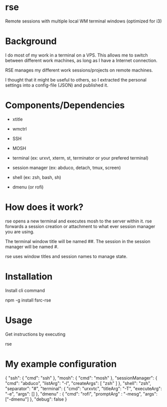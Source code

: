 # rse
Remote sessions with multiple local WM terminal windows (optimized for i3)

# Background

I do most of my work in a terminal on a VPS. This allows me to switch between different work machines, as long as I have a Internet connection.

RSE manages my different work sessions/projects on remote machines. 

I thought that it might be useful to others, so I extracted the personal settings into a config-file (JSON) and published it.

# Components/Dependencies


* xtitle
* wmctrl

* SSH
* MOSH
* terminal (ex: urxvt, xterm, st, terminator or your prefered terminal)
* session manager (ex: abduco, detach, tmux, screen)
* shell (ex: zsh, bash, sh)
* dmenu (or rofi)

# How does it work?

rse opens a new terminal and executes mosh to the server within it. rse forwards a session creation or attachment to what ever session manager you are using.

The terminal window title will be named <server>#<session>#<window-number>. The session in the session manager will be named <session>#<window-number>.

rse uses window titles and session names to manage state.

# Installation

Install cli command

  npm -g install fsrc-rse

# Usage

Get instructions by executing

  rse

# My example configuration

  {
    "ssh": {
      "cmd": "ssh"
    },
    "mosh": {
      "cmd": "mosh"
    },
    "sessionManager": {
      "cmd": "abduco",
      "listArg": "-l",
      "createArgs": [
        "zsh"
      ]
    },
    "shell": "zsh",
    "separator": "#",
    "terminal": {
      "cmd": "urxvtc",
      "titleArg": "-T",
      "executeArg": "-e",
      "args": []
    },
    "dmenu" : {
      "cmd": "rofi",
      "promptArg" : "-mesg",
      "args": ["-dmenu"]
    },
    "debug": false
  }


